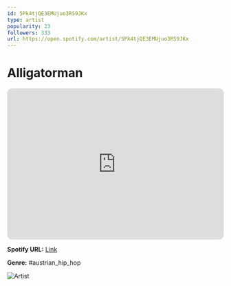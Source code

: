 ```yaml
---
id: 5Pk4tjQE3EMUjuo3RS9JKx
type: artist
popularity: 23
followers: 333
url: https://open.spotify.com/artist/5Pk4tjQE3EMUjuo3RS9JKx
---
```

# Alligatorman

<iframe style="border-radius:12px" src="https://open.spotify.com/embed/artist/5Pk4tjQE3EMUjuo3RS9JKx" width="100%" height="352" frameBorder="0" allowfullscreen="" allow="autoplay; clipboard-write; encrypted-media; fullscreen; picture-in-picture" loading="lazy"></iframe>

**Spotify URL:** [Link](https://open.spotify.com/artist/5Pk4tjQE3EMUjuo3RS9JKx)

**Genre:**  #austrian_hip_hop

![Artist](https://i.scdn.co/image/ab6761610000e5ebd321927cfdfa0de5616d4d2d)
